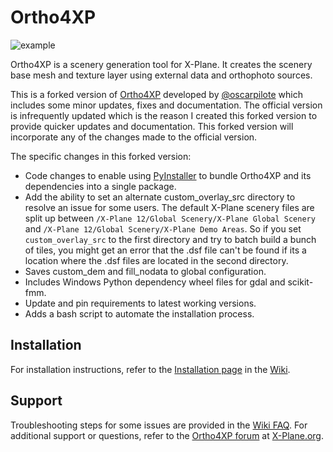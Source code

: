 # Ortho4XP
![example](https://github.com/shred86/Ortho4XP/assets/32663154/f06ebfe5-ba1d-4f05-9439-8e569bd99ef5)

Ortho4XP is a scenery generation tool for X-Plane. It creates the scenery base mesh and texture layer using external data and orthophoto sources.

This is a forked version of [Ortho4XP](https://github.com/oscarpilote/Ortho4XP) developed by [@oscarpilote](https://github.com/oscarpilote) which includes some minor updates, fixes and documentation. The official version is infrequently updated which is the reason I created this forked version to provide quicker updates and documentation. This forked version will incorporate any of the changes made to the official version.

The specific changes in this forked version:
* Code changes to enable using [PyInstaller](https://pyinstaller.org/en/stable/) to bundle Ortho4XP and its dependencies into a single package.
* Add the ability to set an alternate custom_overlay_src directory to resolve an issue for some users. The default X-Plane scenery files are split up between `/X-Plane 12/Global Scenery/X-Plane Global Scenery` and `/X-Plane 12/Global Scenery/X-Plane Demo Areas`. So if you set `custom_overlay_src` to the first directory and try to batch build a bunch of tiles, you might get an error that the .dsf file can't be found if its a location where the .dsf files are located in the second directory.
* Saves custom_dem and fill_nodata to global configuration.
* Includes Windows Python dependency wheel files for gdal and scikit-fmm.
* Update and pin requirements to latest working versions.
* Adds a bash script to automate the installation process.

## Installation

For installation instructions, refer to the [Installation page](https://github.com/shred86/Ortho4XP/wiki/Installation) in the [Wiki](https://github.com/shred86/Ortho4XP/wiki).

## Support

Troubleshooting steps for some issues are provided in the [Wiki FAQ](https://github.com/shred86/Ortho4XP/wiki/FAQ). For additional support or questions, refer to the [Ortho4XP forum](https://forums.x-plane.org/index.php?/forums/forum/322-ortho4xp/) at [X-Plane.org](https://forums.x-plane.org).
